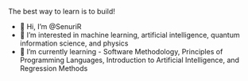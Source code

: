 The best way to learn is to build!
- 👋 Hi, I’m @SenuriR
- 👀 I’m interested in machine learning, artificial intelligence, quantum information science, and physics
- 🌱 I’m currently learning - Software Methodology, Principles of Programming Languages, Introduction to Artificial Intelligence, and Regression Methods

<!---
SenuriR/SenuriR is a ✨ special ✨ repository because its `README.md` (this file) appears on your GitHub profile.
You can click the Preview link to take a look at your changes.
--->
